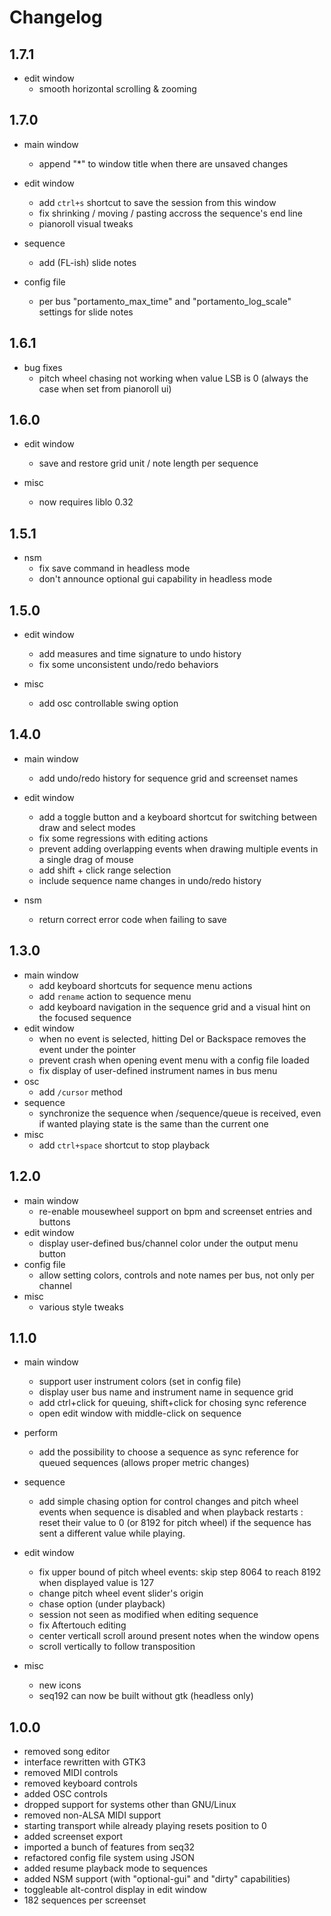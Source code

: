 # Changelog

## 1.7.1

- edit window
    - smooth horizontal scrolling & zooming

## 1.7.0

- main window
    - append "*" to window title when there are unsaved changes

- edit window
    - add `ctrl+s` shortcut to save the session from this window
    - fix shrinking / moving / pasting accross the sequence's end line
    - pianoroll visual tweaks

- sequence
    - add (FL-ish) slide notes

- config file
    - per bus "portamento_max_time" and "portamento_log_scale" settings for slide notes

## 1.6.1

- bug fixes
    - pitch wheel chasing not working when value LSB is 0 (always the case when set from pianoroll ui)

## 1.6.0

- edit window
    - save and restore grid unit / note length per sequence

- misc
    - now requires liblo 0.32

## 1.5.1

- nsm
  - fix save command in headless mode
  - don't announce optional gui capability in headless mode

## 1.5.0

- edit window
    - add measures and time signature to undo history
    - fix some unconsistent undo/redo behaviors

- misc
    - add osc controllable swing option

## 1.4.0

- main window
    - add undo/redo history for sequence grid and screenset names

- edit window
    - add a toggle button and a keyboard shortcut for switching between draw and select modes
    - fix some regressions with editing actions
    - prevent adding overlapping events when drawing multiple events in a single drag of mouse
    - add shift + click range selection
    - include sequence name changes in undo/redo history

- nsm
    - return correct error code when failing to save

## 1.3.0

- main window
    - add keyboard shortcuts for sequence menu actions
    - add `rename` action to sequence menu
    - add keyboard navigation in the sequence grid and a visual hint on the focused sequence
- edit window
    - when no event is selected, hitting Del or Backspace removes the event under the pointer
    - prevent crash when opening event menu with a config file loaded
    - fix display of user-defined instrument names in bus menu
- osc
    - add `/cursor` method
- sequence
    - synchronize the sequence when /sequence/queue is received, even if wanted playing state is the same than the current one
- misc
    - add `ctrl+space` shortcut to stop playback

## 1.2.0

- main window
    - re-enable mousewheel support on bpm and screenset entries and buttons
- edit window
    - display user-defined bus/channel color under the output menu button
- config file
    - allow setting colors, controls and note names per bus, not only per channel
- misc
    - various style tweaks

## 1.1.0

- main window
    - support user instrument colors (set in config file)
    - display user bus name and instrument name in sequence grid
    - add ctrl+click for queuing, shift+click for chosing sync reference
    - open edit window with middle-click on sequence

- perform
    - add the possibility to choose a sequence as sync reference for queued sequences (allows proper metric changes)

- sequence
    - add simple chasing option for control changes and pitch wheel events when sequence is disabled and when playback restarts : reset their value to 0 (or 8192 for pitch wheel) if the sequence has sent a different value while playing.

- edit window
    - fix upper bound of pitch wheel events: skip step 8064 to reach 8192 when displayed value is 127
    - change pitch wheel event slider's origin
    - chase option (under playback)
    - session not seen as modified when editing sequence
    - fix Aftertouch editing
    - center verticall scroll around present notes when the window opens
    - scroll vertically to follow transposition

- misc
    - new icons
    - seq192 can now be built without gtk (headless only)

## 1.0.0

- removed song editor
- interface rewritten with GTK3
- removed MIDI controls
- removed keyboard controls
- added OSC controls
- dropped support for systems other than GNU/Linux
- removed non-ALSA MIDI support
- starting transport while already playing resets position to 0
- added screenset export
- imported a bunch of features from seq32
- refactored config file system using JSON
- added resume playback mode to sequences
- added NSM support (with "optional-gui" and "dirty" capabilities)
- toggleable alt-control display in edit window
- 182 sequences per screenset
